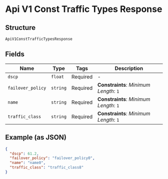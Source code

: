 
# Api V1 Const Traffic Types Response

## Structure

`ApiV1ConstTrafficTypesResponse`

## Fields

| Name | Type | Tags | Description |
|  --- | --- | --- | --- |
| `dscp` | `float` | Required | - |
| `failover_policy` | `string` | Required | **Constraints**: *Minimum Length*: `1` |
| `name` | `string` | Required | **Constraints**: *Minimum Length*: `1` |
| `traffic_class` | `string` | Required | **Constraints**: *Minimum Length*: `1` |

## Example (as JSON)

```json
{
  "dscp": 61.2,
  "failover_policy": "failover_policy0",
  "name": "name0",
  "traffic_class": "traffic_class8"
}
```

